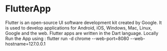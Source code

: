 # FlutterApp
Flutter is an open-source UI software development kit created by Google. It is used to develop applications for Android, iOS, Windows, Mac, Linux, Google  and the web.
Flutter apps are written in the Dart language.
Locally Run the App using :
flutter run -d chrome --web-port=8080 --web-hostname=127.0.0.1
